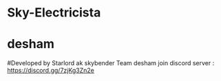 # Sky-Electricista

# desham 
#Developed by 
Starlord ak 
skybender 
Team desham 
join discord server : https://discord.gg/7zjKg3Zn2e

